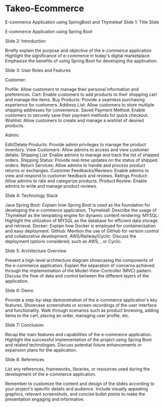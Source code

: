 # Takeo-Ecommerce
E-commerce Application using SpringBoot and Thymeleaf
Slide 1: Title Slide

E-commerce Application using Spring Boot

Slide 2: Introduction

Briefly explain the purpose and objective of the e-commerce application
Highlight the significance of e-commerce in today's digital marketplace.
Emphasize the benefits of using Spring Boot for developing the application.

Slide 3: User Roles and Features

Customer:

Profile: Allow customers to manage their personal information and preferences.
Cart: Enable customers to add products to their shopping cart and manage the items.
Buy Products: Provide a seamless purchasing experience for customers.
Address List: Allow customers to store multiple shipping addresses for convenience.
Saved Payment Method: Enable customers to securely save their payment methods for quick checkout.
Wishlist: Allow customers to create and manage a wishlist of desired products.

Admin:

Edit/Delete Products: Provide admin privileges to manage the product inventory.
View Customers: Allow admins to access and view customer details.
Shipping List: Enable admins to manage and track the list of shipped orders.
Shipping Status: Provide real-time updates on the status of shipped orders.
Return Services: Allow admins to handle and process product returns or exchanges.
Customer Feedbacks/Reviews: Enable admins to view and respond to customer feedback and reviews.
Ratings Product: Allow admins to rate and categorize products.
Product Review: Enable admins to write and manage product reviews.

Slide 4: Technology Stack

Java Spring Boot: Explain how Spring Boot is used as the foundation for developing the e-commerce application.
Thymeleaf: Describe the usage of Thymeleaf as the templating engine for dynamic content rendering.
MYSQL: Highlight the utilization of MYSQL as the  database for efficient data storage and retrieval.
Docker: Explain how Docker is employed for containerization and easy deployment.
GitHub: Mention the use of GitHub for version control and collaborative development.
AWS/Railway/Cyclic: Discuss the deployment options considered, such as AWS, , or Cyclic.

Slide 5: Architecture Overview

Present a high-level architecture diagram showcasing the components of the e-commerce application.
Explain the separation of concerns achieved through the implementation of the Model-View-Controller (MVC) pattern.
Discuss the flow of data and control between the different layers of the application.

Slide 6: Demo

Provide a step-by-step demonstration of the e-commerce application's key features.
Showcase screenshots or screen recordings of the user interface and functionality.
Walk through scenarios such as product browsing, adding items to the cart, placing an order, managing user profile, etc.

Slide 7: Conclusion

Recap the main features and capabilities of the e-commerce application.
Highlight the successful implementation of the project using Spring Boot and related technologies.
Discuss potential future enhancements or expansion plans for the application.

Slide 8: References

List any references, frameworks, libraries, or resources used during the development of the e-commerce application.

Remember to customize the content and design of the slides according to your project's specific details and audience. Include visually appealing graphics, relevant screenshots, and concise bullet points to make the presentation engaging and informative.
